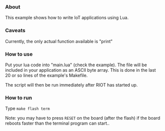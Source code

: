 ### About

This example shows how to write IoT applications using Lua.

### Caveats

Currently, the only actual function available is "print"

### How to use

Put your lua code into "main.lua" (check the example). The file will
be included in your application as an ASCII byte array. This is done in the
last 20 or so lines of the example's Makefile.

The script will then be run immediately after RIOT has started up.

### How to run

Type `make flash term`

Note: you may have to press `RESET` on the board (after the flash) if the board
reboots faster than the terminal program can start..
